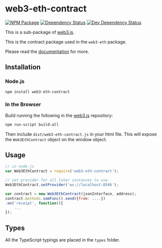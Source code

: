 # web3-eth-contract

[![NPM Package][npm-image]][npm-url] [![Dependency Status][deps-image]][deps-url] [![Dev Dependency Status][deps-dev-image]][deps-dev-url]

This is a sub-package of [web3.js][repo].

This is the contract package used in the `web3-eth` package.

Please read the [documentation][docs] for more.

## Installation

### Node.js

```bash
npm install web3-eth-contract
```

### In the Browser

Build running the following in the [web3.js][repo] repository:

```bash
npm run-script build-all
```

Then include `dist/web3-eth-contract.js` in your html file.
This will expose the `Web3EthContract` object on the window object.

## Usage

```js
// in node.js
var Web3EthContract = require('web3-eth-contract');

// set provider for all later instances to use
Web3EthContract.setProvider('ws://localhost:8546');

var contract = new Web3EthContract(jsonInterface, address);
contract.methods.somFunc().send({from: ....})
.on('receipt', function(){
    ...
});
```

[docs]: http://web3js.readthedocs.io/en/1.0/
[repo]: https://github.com/ethereum/web3.js

## Types

All the TypeScript typings are placed in the `types` folder.

[docs]: http://web3js.readthedocs.io/en/1.0/
[repo]: https://github.com/ethereum/web3.js
[npm-image]: https://img.shields.io/npm/v/web3-eth-contract.svg
[npm-url]: https://npmjs.org/package/web3-eth-contract
[deps-image]: https://david-dm.org/ethereum/web3.js/1.x/status.svg?path=packages/web3-eth-contract
[deps-url]: https://david-dm.org/ethereum/web3.js/1.x?path=packages/web3-eth-contract
[deps-dev-image]: https://david-dm.org/ethereum/web3.js/1.x/dev-status.svg?path=packages/web3-eth-contract
[deps-dev-url]: https://david-dm.org/ethereum/web3.js/1.x?type=dev&path=packages/web3-eth-contract
